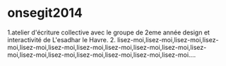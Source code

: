 onsegit2014
===========

1.atelier d'écriture collective avec le groupe de 2eme année design et interactivité de L'esadhar le Havre.
2. lisez-moi,lisez-moi,lisez-moi,lisez-moi,lisez-moi,lisez-moi,lisez-moi,lisez-moi,lisez-moi,lisez-moi,lisez-moi,lisez-moi,lisez-moi,lisez-moi,lisez-moi,lisez-moi,lisez-moi....

